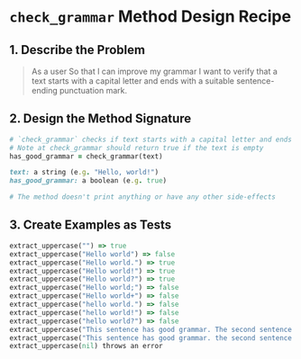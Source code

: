 # `check_grammar` Method Design Recipe

## 1. Describe the Problem

> As a user
> So that I can improve my grammar
> I want to verify that a text starts with a capital letter and ends with a suitable sentence-ending punctuation mark.

## 2. Design the Method Signature

```ruby
# `check_grammar` checks if text starts with a capital letter and ends with appropriate punctuation
# Note at check_grammar should return true if the text is empty
has_good_grammar = check_grammar(text)

text: a string (e.g. "Hello, world!")
has_good_grammar: a boolean (e.g. true)

# The method doesn't print anything or have any other side-effects
```

## 3. Create Examples as Tests

```ruby
extract_uppercase("") => true
extract_uppercase("Hello world") => false
extract_uppercase("Hello world.") => true
extract_uppercase("Hello world!") => true
extract_uppercase("Hello world?") => true
extract_uppercase("Hello world;") => false
extract_uppercase("Hello world+") => false
extract_uppercase("hello world.") => false
extract_uppercase("hello world!") => false
extract_uppercase("hello world?") => false
extract_uppercase("This sentence has good grammar. The second sentence doesn't end with punctation") => false
extract_uppercase("This sentence has good grammar. the second sentence doesn't start with a capital!") => false
extract_uppercase(nil) throws an error
```
